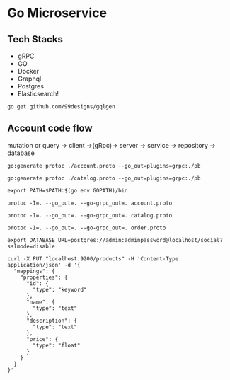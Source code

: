 #  Go Microservice 
## Tech Stacks
- gRPC
- GO
- Docker
- Graphql
- Postgres
- Elasticsearch!

```
go get github.com/99designs/gqlgen
```


## Account code flow
mutation or query → client →(gRpc)→ server → service → repository → database

```
go:generate protoc ./account.proto --go_out=plugins=grpc:./pb

go:generate protoc ./catalog.proto --go_out=plugins=grpc:./pb

export PATH=$PATH:$(go env GOPATH)/bin  

protoc -I=. --go_out=. --go-grpc_out=. account.proto

protoc -I=. --go_out=. --go-grpc_out=. catalog.proto

protoc -I=. --go_out=. --go-grpc_out=. order.proto

export DATABASE_URL=postgres://admin:adminpassword@localhost/social?sslmode=disable
```

```
curl -X PUT "localhost:9200/products" -H 'Content-Type: application/json' -d '{
  "mappings": {
    "properties": {
      "id": {
        "type": "keyword"
      },
      "name": {
        "type": "text"
      },
      "description": {
        "type": "text"
      },
      "price": {
        "type": "float"
      }
    }
  }
}'

```